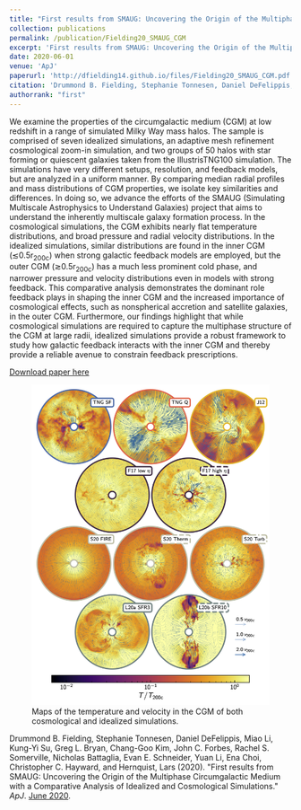 ```yaml
---
title: "First results from SMAUG: Uncovering the Origin of the Multiphase Circumgalactic Medium with a Comparative Analysis of Idealized and Cosmological Simulations"
collection: publications
permalink: /publication/Fielding20_SMAUG_CGM
excerpt: 'First results from SMAUG: Uncovering the Origin of the Multiphase Circumgalactic Medium with a Comparative Analysis of Idealized and Cosmological Simulations.'
date: 2020-06-01
venue: 'ApJ'
paperurl: 'http://dfielding14.github.io/files/Fielding20_SMAUG_CGM.pdf'
citation: 'Drummond B. Fielding, Stephanie Tonnesen, Daniel DeFelippis,  Miao Li,  Kung-Yi Su, Greg L. Bryan, Chang-Goo Kim, John C. Forbes, Rachel S. Somerville, Nicholas Battaglia, Evan E. Schneider, Yuan Li, Ena Choi, Christopher C. Hayward, and Hernquist, Lars (2020). &quot;First results from SMAUG: Uncovering the Origin of the Multiphase Circumgalactic Medium with a Comparative Analysis of Idealized and Cosmological Simulations.&quot; <i>ApJ</i>. June 2020.'
authorrank: "first"
---
```

We examine the properties of the circumgalactic medium (CGM) at low redshift in a range of simulated Milky Way mass halos. The sample is comprised of seven idealized simulations, an adaptive mesh refinement cosmological zoom-in simulation, and two groups of 50 halos with star forming or quiescent galaxies taken from the IllustrisTNG100 simulation. The simulations have very different setups, resolution, and feedback models, but are analyzed in a uniform manner. By comparing median radial profiles and mass distributions of CGM properties, we isolate key similarities and differences. In doing so, we advance the efforts of the SMAUG (Simulating Multiscale Astrophysics to Understand Galaxies) project that aims to understand the inherently multiscale galaxy formation process. In the cosmological simulations, the CGM exhibits nearly flat temperature distributions, and broad pressure and radial velocity distributions. In the idealized simulations, similar distributions are found in the inner CGM (≲0.5r<sub>200c</sub>) when strong galactic feedback models are employed, but the outer CGM (≳0.5r<sub>200c</sub>) has a much less prominent cold phase, and narrower pressure and velocity distributions even in models with strong feedback. This comparative analysis demonstrates the dominant role feedback plays in shaping the inner CGM and the increased importance of cosmological effects, such as nonspherical accretion and satellite galaxies, in the outer CGM. Furthermore, our findings highlight that while cosmological simulations are required to capture the multiphase structure of the CGM at large radii, idealized simulations provide a robust framework to study how galactic feedback interacts with the inner CGM and thereby provide a reliable avenue to constrain feedback prescriptions.

[Download paper here](http://dfielding14.github.io/files/Fielding20_SMAUG_CGM.pdf)

<figure>
  <img src="/images/maps_Fielding2020_SMAUG_CGM.png" alt="">
  <figcaption>Maps of the temperature and velocity in the CGM of both cosmological and idealized simulations.</figcaption>
</figure> 


Drummond B. Fielding, Stephanie Tonnesen, Daniel DeFelippis,  Miao Li,  Kung-Yi Su, Greg L. Bryan, Chang-Goo Kim, John C. Forbes, Rachel S. Somerville, Nicholas Battaglia, Evan E. Schneider, Yuan Li, Ena Choi, Christopher C. Hayward, and Hernquist, Lars (2020). &quot;First results from SMAUG: Uncovering the Origin of the Multiphase Circumgalactic Medium with a Comparative Analysis of Idealized and Cosmological Simulations.&quot; <i>ApJ</i>. [June 2020](https://ui.adsabs.harvard.edu/abs/2020arXiv200616316F/abstract).